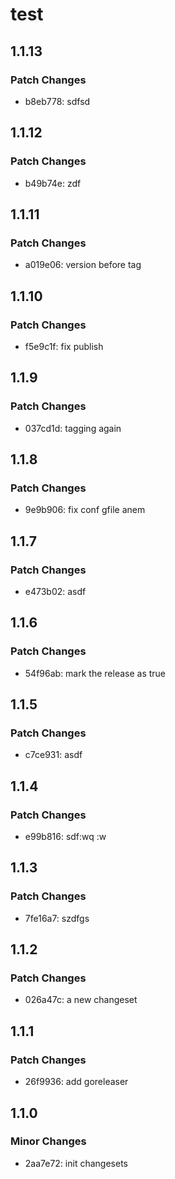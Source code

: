 # test

## 1.1.13

### Patch Changes

- b8eb778: sdfsd

## 1.1.12

### Patch Changes

- b49b74e: zdf

## 1.1.11

### Patch Changes

- a019e06: version before tag

## 1.1.10

### Patch Changes

- f5e9c1f: fix publish

## 1.1.9

### Patch Changes

- 037cd1d: tagging again

## 1.1.8

### Patch Changes

- 9e9b906: fix conf gfile anem

## 1.1.7

### Patch Changes

- e473b02: asdf

## 1.1.6

### Patch Changes

- 54f96ab: mark the release as true

## 1.1.5

### Patch Changes

- c7ce931: asdf

## 1.1.4

### Patch Changes

- e99b816: sdf:wq
  :w

## 1.1.3

### Patch Changes

- 7fe16a7: szdfgs

## 1.1.2

### Patch Changes

- 026a47c: a new changeset

## 1.1.1

### Patch Changes

- 26f9936: add goreleaser

## 1.1.0

### Minor Changes

- 2aa7e72: init changesets
